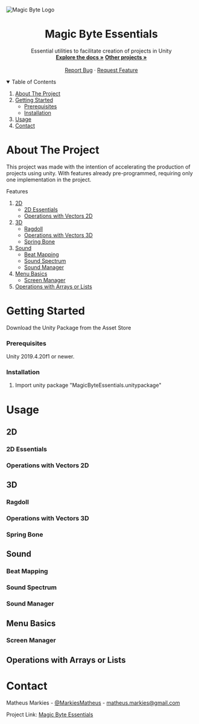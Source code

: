 <!-- PROJECT LOGO -->
<br />

![Magic Byte Logo](https://i.ibb.co/vHVcHGP/Magic-Byte-Logo.png)
  </a>

  <h1 align="center">Magic Byte Essentials</h1>

  <p align="center">
    Essential utilities to facilitate creation of projects in Unity
    <br />
    <a href="https://github.com/MatheusMarkies/Magic-Byte-Essentials"><strong>Explore the docs »</strong></a>
        <a href="https://github.com/MatheusMarkies"><strong>Other projects »</strong></a>
    <br />
    <br />
    <a href="https://github.com/MatheusMarkies/Magic-Byte-Essentials/issues">Report Bug</a>
    ·
    <a href="https://github.com/MatheusMarkies/Magic-Byte-Essentials/issues">Request Feature</a>
  </p>




<!-- TABLE OF CONTENTS -->
<details open="open">
  <summary>Table of Contents</summary>
  <ol>
    <li>
      <a href="#about-the-project">About The Project</a>
    </li>
    <li>
      <a href="#getting-started">Getting Started</a>
      <ul>
        <li><a href="#prerequisites">Prerequisites</a></li>
        <li><a href="#installation">Installation</a></li>
      </ul>
    </li>
    <li><a href="#usage">Usage</a></li>
    <li><a href="#contact">Contact</a></li>
  </ol>
</details>



<!-- ABOUT THE PROJECT -->
# About The Project

This project was made with the intention of accelerating the production of projects using unity. With features already pre-programmed, requiring only one implementation in the project.

  <summary>Features</summary>
  <ol>
    <li>
      <a href="#2D">2D</a>
        <ul>
        <li><a href="#2D Essentials">2D Essentials</a></li>
        <li><a href="#Operations with Vectors 2D">Operations with Vectors 2D</a></li>
      </ul>
    </li>
    <li>
      <a href="#3D">3D</a>
      <ul>
        <li><a href="#Ragdoll">Ragdoll</a></li>
        <li><a href="#Operations with Vectors 3D">Operations with Vectors 3D</a></li>
        <li><a href="#Spring Bone">Spring Bone</a></li>
      </ul>
    </li>
    <li>
    <a href="#Sound">Sound</a>
    <ul>
        <li><a href="#Beat Mapping">Beat Mapping</a></li>
        <li><a href="#Sound Spectrum">Sound Spectrum</a></li>
        <li><a href="#Sound Manager">Sound Manager</a></li>
        </ul>
    </li>
    <li><a href="#Menu Basics">Menu Basics</a>
        <ul>
        <li><a href="#Screen Manager">Screen Manager</a></li>
        </ul>
    </li>
    <li><a href="#Operations with Arrays or Lists">Operations with Arrays or Lists</a></li>
  </ol>

<!-- GETTING STARTED -->
# Getting Started

Download the Unity Package from the Asset Store

### Prerequisites

Unity 2019.4.20f1 or newer.

### Installation

1. Import unity package "MagicByteEssentials.unitypackage"


<!-- USAGE EXAMPLES -->
# Usage

## 2D
### 2D Essentials
### Operations with Vectors 2D
## 3D
### Ragdoll
### Operations with Vectors 3D
### Spring Bone
## Sound
### Beat Mapping
### Sound Spectrum
### Sound Manager
## Menu Basics
### Screen Manager
## Operations with Arrays or Lists

<!-- CONTACT -->
# Contact

Matheus Markies - [@MarkiesMatheus](https://twitter.com/MarkiesMatheus) - matheus.markies@gmail.com

Project Link: [Magic Byte Essentials](https://github.com/MatheusMarkies/Magic-Byte-Essentials)
